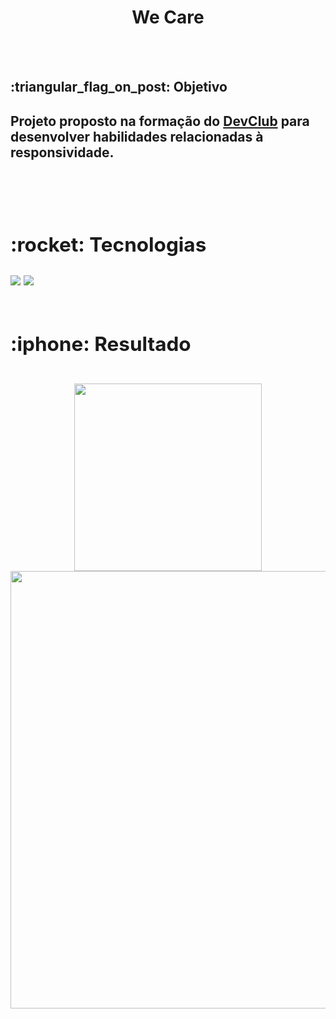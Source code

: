 <h1 align="center">We Care</h1>
<br>
<br>

<h2> :triangular_flag_on_post: Objetivo<h2>

<p>Projeto proposto na formação do <a href="https://rodolfomori.com.br/devclub" alt="DevClub-Logo">DevClub<a> para desenvolver habilidades relacionadas à responsividade.</p>
<br>
<br>

<h2> :rocket: Tecnologias </h2>

<img src="https://img.shields.io/badge/HTML5-E34F26?style=for-the-badge&logo=html5&logoColor=white"/>
<img src="https://img.shields.io/badge/CSS3-1572B6?style=for-the-badge&logo=css3&logoColor=white"/>
<br>
<br>

<h2> :iphone: Resultado <h2>

<h2 align="center">
<img src="https://github.com/AlanTeixeira88/We-Care-Responsividade/blob/master/Assets/smartphone.png?raw=true" width="300px" />
<img src="https://github.com/AlanTeixeira88/We-Care-Responsividade/blob/master/Assets/desktop.png?raw=true" width="700px" />
</h2>
